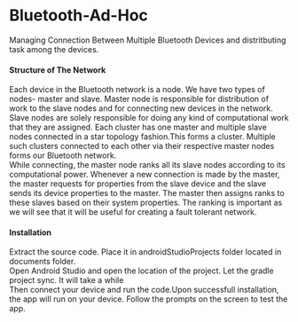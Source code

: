 # Bluetooth-Ad-Hoc

Managing Connection Between Multiple Bluetooth Devices and distritbuting task among the devices.

<h4>Structure of The Network</h4>
Each device in the Bluetooth network is a node. We have two types of nodes- master
and slave. Master node is responsible for distribution of work to the slave nodes and
for connecting new devices in the network. Slave nodes are solely responsible for doing
any kind of computational work that they are assigned. 
Each cluster has one master and multiple slave nodes connected in a star topology fashion.This forms a cluster.
Multiple such clusters connected to each other via their respective master nodes forms
our Bluetooth network.
<br>While connecting, the master node ranks all its slave nodes according to its computational
power. Whenever a new connection is made by the master, the master requests
for properties from the slave device and the slave sends its device properties to the
master. The master then assigns ranks to these slaves based on their system properties.
The ranking is important as we will see that it will be useful for creating a fault
tolerant network.

<h4>Installation</h4>
Extract the source code. Place it in androidStudioProjects folder located in documents folder.<br>
Open Android Studio and open the location of the project. Let the gradle project sync. It will take a while
<br> Then connect your device and run the code.Upon successfull installation, the app will run on your device. Follow the prompts on the screen to test the app.
